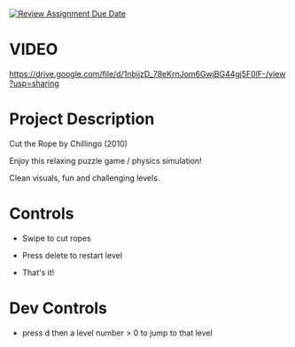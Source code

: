 [![Review Assignment Due Date](https://classroom.github.com/assets/deadline-readme-button-22041afd0340ce965d47ae6ef1cefeee28c7c493a6346c4f15d667ab976d596c.svg)](https://classroom.github.com/a/YxXKqIeT)

# VIDEO

https://drive.google.com/file/d/1nbjjzD_78eKrnJom6GwjBG44gj5F0lF-/view?usp=sharing

# Project Description

Cut the Rope by Chillingo (2010)

Enjoy this relaxing puzzle game / physics simulation!

Clean visuals, fun and challenging levels.

# Controls

* Swipe to cut ropes

* Press delete to restart level

* That's it!

# Dev Controls

* press d then a level number > 0 to jump to that level
